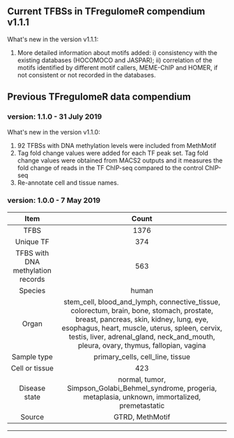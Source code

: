 ## Current TFBSs in TFregulomeR compendium v1.1.1
What's new in the version v1.1.1:

1) More detailed information about motifs added: i) consistency with the existing databases (HOCOMOCO and JASPAR); ii) correlation of the motifs identified by different motif callers, MEME-ChIP and HOMER, if not consistent or not recorded in the databases.


## Previous TFregulomeR data compendium 
### version: 1.1.0 - 31 July 2019
What's new in the version v1.1.0:
1) 92 TFBSs with DNA methylation levels were included from MethMotif
2) Tag fold change values were added for each TF peak set. Tag fold change values were obtained from MACS2 outputs and it measures the fold change of reads in the TF ChIP-seq compared to the control ChIP-seq
3) Re-annotate cell and tissue names.

### version: 1.0.0 - 7 May 2019

| Item     | Count |
| :---------:|:------:|
| TFBS     | 1376   |
| Unique TF     | 374   |
| TFBS with DNA methylation records    | 563   |
| Species     | human   |
| Organ   | stem_cell, blood_and_lymph, connective_tissue, colorectum, brain, bone, stomach, prostate, breast, pancreas, skin, kidney, lung, eye, esophagus, heart, muscle, uterus, spleen, cervix, testis, liver, adrenal_gland, neck_and_mouth, pleura, ovary, thymus, fallopian, vagina   |
| Sample type | primary_cells, cell_line, tissue
| Cell or tissue | 423 |
| Disease state | normal, tumor, Simpson_Golabi_Behmel_syndrome, progeria, metaplasia, unknown, immortalized, premetastatic|
| Source | GTRD, MethMotif | 
-------